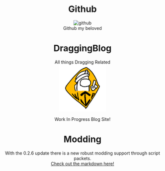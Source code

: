 <h1 align="center">Github</h1>
<p align="center">
<img src="https://raw.githubusercontent.com/PortilizenDev/Blog/main/Content/Github/Github.png" width="100" title="github">
  <br>
Github my beloved
</p>

<h1 align="center">DraggingBlog</h1>

<p align="center">
All things Dragging Related
<br>
<img src="https://raw.githubusercontent.com/DragginGroup/Blog/main/Content/Github/WIP.gif" width="150" title="wip">
</p>
<p align="center">
Work In Progress Blog Site!
</p>

<h1 align="center">Modding</h1>

<p align="center">
With the 0.2.6 update there is a new robust modding support through script packets.
<br>
<a align="center" href="MODDING_API.md">
Check out the markdown here!
</a>
</p>
